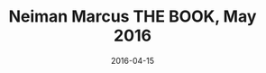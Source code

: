 ---
title: Neiman Marcus THE BOOK, May 2016
date: 2016-04-15
summary_markdown: |
  Neiman Marcus THE BOOK, May 2016. Assael Forever Bangles are available exclusively at Neiman Marcus. Japanese Akoya Pearl Bangles, with or without pave diamonds. ​​
featured_image: 2016-04-15.jpg
---